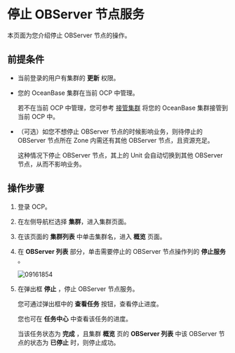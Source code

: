 # 停止 OBServer 节点服务

本页面为您介绍停止 OBServer 节点的操作。

## 前提条件

* 当前登录的用户有集群的 **更新** 权限。

* 您的 OceanBase 集群在当前 OCP 中管理。

  若不在当前 OCP 中管理，您可参考 [接管集群](../300.manage-a-cluster/400.take-over-a-cluster.md) 将您的 OceanBase 集群接管到当前 OCP 中。
  
* （可选）如您不想停止 OBServer 节点的时候影响业务，则待停止的 OBServer 节点所在 Zone 内需还有其他 OBServer 节点，且资源充足。

  这种情况下停止 OBServer 节点，其上的 Unit 会自动切换到其他 OBServer 节点，从而不影响业务。
  
## 操作步骤

1. 登录 OCP。

2. 在左侧导航栏选择 **集群**，进入集群页面。

3. 在该页面的 **集群列表** 中单击集群名，进入 **概览** 页面。

4. 在 **OBServer 列表** 部分，单击需要停止的 OBServer 节点操作列的 **停止服务** 。

   ![09161854](https://obbusiness-private.oss-cn-shanghai.aliyuncs.com/doc/img/ocp/401/%E5%81%9C%E6%AD%A2%E6%9C%8D%E5%8A%A11.png)

5. 在弹出框 **停止** ，停止 OBServer 节点服务。

   您可通过弹出框中的 **查看任务** 按钮，查看停止进度。

   您也可在 **任务中心** 中查看该任务的进度。

   当该任务状态为 **完成** ，且集群 **概览** 页的 **OBServer 列表** 中该 OBServer 节点的状态为 **已停止** 时，则停止成功。
